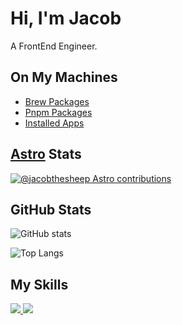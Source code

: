 # Hi, I'm Jacob

A FrontEnd Engineer.

## On My Machines

- [Brew Packages](https://gist.github.com/jacobthesheep/c78ec2de742a2044eb37e196e26d6152)
- [Pnpm Packages](https://gist.github.com/jacobthesheep/6d5a496e5b38373d7c37f5098b78ac0a)
- [Installed Apps](https://gist.github.com/jacobthesheep/57a442c95e868894e657202d2feb2a8f)

## [Astro](https://astro.build/) Stats

[![@jacobthesheep Astro contributions](https://astro.badg.es/v2/contributor/jacobthesheep.svg)](https://astro.badg.es/contributor/jacobthesheep/)

## GitHub Stats

![GitHub stats](https://github-readme-stats.vercel.app/api?username=jacobthesheep&theme=onedark)

![Top Langs](https://github-readme-stats.vercel.app/api/top-langs/?username=jacobthesheep&layout=compact&theme=onedark)

## My Skills

<a href="https://sayhub.me#gh-light-mode-only">
  <img src="https://skillicons.dev/icons?i=html,css,js,ts,rust,c,nodejs,astro,svelte,express,tailwind,git,md,vscode,github,vercel,python&theme=light" />
</a>

<a href="https://sayhub.me#gh-dark-mode-only">
  <img src="https://skillicons.dev/icons?i=html,css,js,ts,rust,c,nodejs,astro,svelte,express,tailwind,git,md,vscode,github,vercel,python&theme=dark" />
</a>
